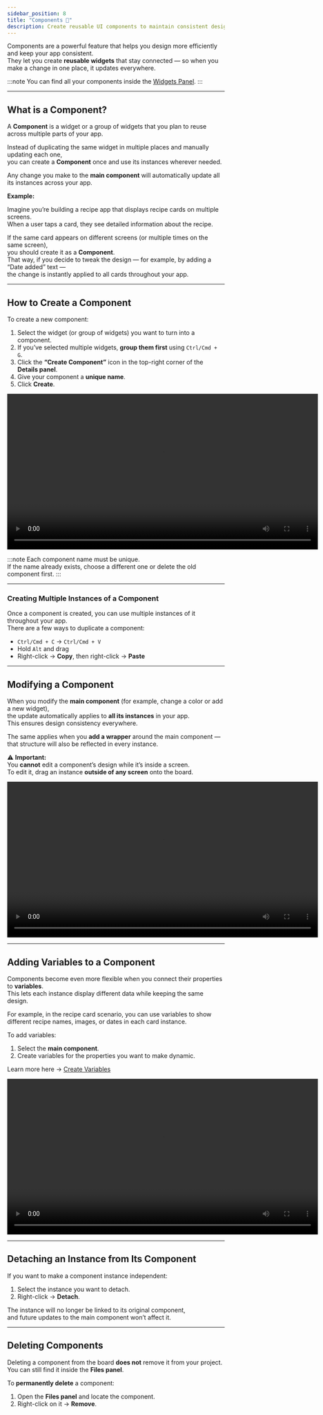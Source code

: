 ```yaml
---
sidebar_position: 8
title: "Components 🔧"
description: Create reusable UI components to maintain consistent design across your app.
---
```


Components are a powerful feature that helps you design more efficiently and keep your app consistent.  
They let you create **reusable widgets** that stay connected — so when you make a change in one place, it updates everywhere.

:::note
You can find all your components inside the [Widgets Panel](./widget-panel.md).
:::

---

## What is a Component?

A **Component** is a widget or a group of widgets that you plan to reuse across multiple parts of your app.

Instead of duplicating the same widget in multiple places and manually updating each one,  
you can create a **Component** once and use its instances wherever needed.

Any change you make to the **main component** will automatically update all its instances across your app.

**Example:**

Imagine you’re building a recipe app that displays recipe cards on multiple screens.  
When a user taps a card, they see detailed information about the recipe.

If the same card appears on different screens (or multiple times on the same screen),  
you should create it as a **Component**.  
That way, if you decide to tweak the design — for example, by adding a “Date added” text —  
the change is instantly applied to all cards throughout your app.

---

## How to Create a Component

To create a new component:

1. Select the widget (or group of widgets) you want to turn into a component.  
2. If you’ve selected multiple widgets, **group them first** using `Ctrl/Cmd + G`.  
3. Click the **“Create Component”** icon in the top-right corner of the **Details panel**.  
4. Give your component a **unique name**.  
5. Click **Create**.

<video controls width="720">
  <source src="/img/designer/Clipboard-20251002-103334-808.mp4" type="video/mp4" />
  Your browser does not support the video tag.
</video>

:::note
Each component name must be unique.  
If the name already exists, choose a different one or delete the old component first.
:::

---

### Creating Multiple Instances of a Component

Once a component is created, you can use multiple instances of it throughout your app.  
There are a few ways to duplicate a component:

- `Ctrl/Cmd + C` → `Ctrl/Cmd + V`  
- Hold `Alt` and drag  
- Right-click → **Copy**, then right-click → **Paste**

---

## Modifying a Component

When you modify the **main component** (for example, change a color or add a new widget),  
the update automatically applies to **all its instances** in your app.  
This ensures design consistency everywhere.

The same applies when you **add a wrapper** around the main component —  
that structure will also be reflected in every instance.

⚠️ **Important:**  
You **cannot** edit a component’s design while it’s inside a screen.  
To edit it, drag an instance **outside of any screen** onto the board.

<video controls width="720">
  <source src="/img/designer/Clipboard-20251002-104038-822.mp4" type="video/mp4" />
  Your browser does not support the video tag.
</video>

---

## Adding Variables to a Component

Components become even more flexible when you connect their properties to **variables**.  
This lets each instance display different data while keeping the same design.

For example, in the recipe card scenario, you can use variables to show different recipe names, images, or dates in each card instance.

To add variables:
1. Select the **main component**.  
2. Create variables for the properties you want to make dynamic.

Learn more here → [Create Variables](../vars-params-functions/create-variable.mdx)

<video controls width="720">
  <source src="/img/designer/Clipboard-20251002-104325-541.mp4" type="video/mp4" />
  Your browser does not support the video tag.
</video>

---

## Detaching an Instance from Its Component

If you want to make a component instance independent:

1. Select the instance you want to detach.  
2. Right-click → **Detach**.

The instance will no longer be linked to its original component,  
and future updates to the main component won’t affect it.

---

## Deleting Components

Deleting a component from the board **does not** remove it from your project.  
You can still find it inside the **Files panel**.

To **permanently delete** a component:

1. Open the **Files panel** and locate the component.  
2. Right-click on it → **Remove**.
